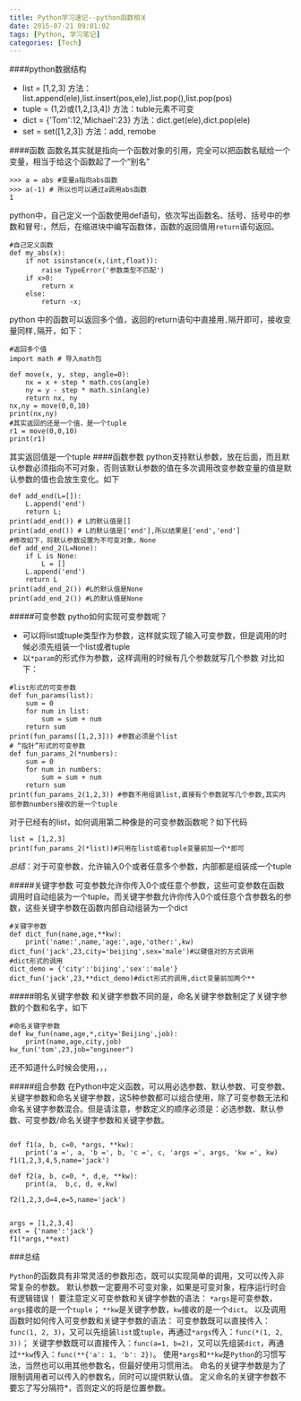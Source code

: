 ```yaml
---
title: Python学习速记--python函数相关
date: 2015-07-21 09:01:02
tags: [Python, 学习笔记]
categories: [Tech]
---
```

####python数据结构
* list = [1,2,3] 方法：list.append(ele),list.insert(pos,ele),list.pop(),list.pop(pos)
* tuple = (1,2)或(1,2,[3,4])  方法：tuble元素不可变
* dict = {'Tom':12,'Michael':23}  方法：dict.get(ele),dict.pop(ele)
* set = set([1,2,3])  方法：add, remobe

####函数
函数名其实就是指向一个函数对象的引用，完全可以把函数名赋给一个变量，相当于给这个函数起了一个“别名”
```
>>> a = abs #变量a指向abs函数
>>> a(-1) # 所以也可以通过a调用abs函数
1
```
python中，自己定义一个函数使用def语句，依次写出函数名、括号、括号中的参数和冒号:，然后，在缩进块中编写函数体，函数的返回值用`return`语句返回。

<!--more-->

```
#自己定义函数
def my_abs(x):
	if not isinstance(x,(int,float)):
		raise TypeError('参数类型不匹配')
	if x>0:
		return x
	else:
		return -x;
```
python 中的函数可以返回多个值，返回的return语句中直接用`,`隔开即可，接收变量同样`,`隔开，如下：
```
#返回多个值
import math # 导入math包 

def move(x, y, step, angle=0):
    nx = x + step * math.cos(angle)
    ny = y - step * math.sin(angle)
    return nx, ny
nx,ny = move(0,0,10)
print(nx,ny)
#其实返回的还是一个值，是一个tuple
r1 = move(0,0,10)
print(r1)
```
其实返回值是一个tuple
####函数参数
python支持默认参数，放在后面，而且默认参数必须指向不可对象，否则该默认参数的值在多次调用改变参数变量的值是默认参数的值也会放生变化。如下
```
def add_end(L=[]):
	L.append('end')
	return L;
print(add_end()) # L的默认值是[]
print(add_end()) # L的默认值是['end'],所以结果是['end','end']
#修改如下，将默认参数设置为不可变对象，None
def add_end_2(L=None):
	if L is None:
		L = []
	L.append('end')
	return L
print(add_end_2()) #L的默认值是None
print(add_end_2()) #L的默认值是None
```

#####可变参数
pytho如何实现可变参数呢？
* 可以将list或tuple类型作为参数，这样就实现了输入可变参数，但是调用的时候必须先组装一个list或者tuple
* 以`*param`的形式作为参数，这样调用的时候有几个参数就写几个参数
对比如下：
```
#list形式的可变参数
def fun_params(list):
	sum = 0
	for num in list:
		sum = sum + num
	return sum
print(fun_params([1,2,3])) #参数必须是个list
# “指针”形式的可变参数
def fun_params_2(*numbers):
	sum = 0
	for num in numbers:
		sum = sum + num
	return sum
print(fun_params_2(1,2,3)) #参数不用组装list,直接有个参数就写几个参数,其实内部参数numbers接收的是一个tuple
```
对于已经有的list，如何调用第二种像是的可变参数函数呢？如下代码
```
list = [1,2,3]
print(fun_params_2(*list))#只用在list或者tuple变量前加一个*即可
```

*总结*：对于可变参数，允许输入0个或者任意多个参数，内部都是组装成一个tuple


#####关键字参数
可变参数允许你传入0个或任意个参数，这些可变参数在函数调用时自动组装为一个tuple。而关键字参数允许你传入0个或任意个含参数名的参数，这些关键字参数在函数内部自动组装为一个dict
```
#关键字参数
def dict_fun(name,age,**kw):
	print('name:',name,'age:',age,'other:',kw)
dict_fun('jack',23,city='beijing',sex='male')#以键值对的方式调用
#dict形式的调用
dict_demo = {'city':'bijing','sex':'male'}
dict_fun('jack',23,**dict_demo)#dict形式的调用,dict变量前加两个**
```

#####明名关键字参数
和关键字参数不同的是，命名关键字参数制定了关键字参数的个数和名字，如下
```
#命名关键字参数
def kw_fun(name,age,*,city='Beijing',job):
	print(name,age,city,job)
kw_fun('tom',23,job="engineer")
```
还不知道什么时候会使用，，，

#####组合参数
在Python中定义函数，可以用必选参数、默认参数、可变参数、关键字参数和命名关键字参数，这5种参数都可以组合使用，除了可变参数无法和命名关键字参数混合。但是请注意，参数定义的顺序必须是：必选参数、默认参数、可变参数/命名关键字参数和关键字参数。

```

def f1(a, b, c=0, *args, **kw):
    print('a =', a, 'b =', b, 'c =', c, 'args =', args, 'kw =', kw)
f1(1,2,3,4,5,name='jack')

def f2(a, b, c=0, *, d,e, **kw):
    print(a,  b,c, d, e,kw)

f2(1,2,3,d=4,e=5,name='jack')


args = [1,2,3,4]
ext = {'name':'jack'}
f1(*args,**ext)

```
###总结

`Python`的函数具有非常灵活的参数形态，既可以实现简单的调用，又可以传入非常复杂的参数。
默认参数一定要用不可变对象，如果是可变对象，程序运行时会有逻辑错误！
要注意定义可变参数和关键字参数的语法：
`*args`是可变参数，`args`接收的是一个`tuple`；
`**kw`是关键字参数，`kw`接收的是一个`dict`。
以及调用函数时如何传入可变参数和关键字参数的语法：
可变参数既可以直接传入：`func(1, 2, 3)`，又可以先组装`list`或`tuple`，再通过`*args`传入：`func(*(1, 2, 3))`；
关键字参数既可以直接传入：`func(a=1, b=2)`，又可以先组装`dict`，再通过`**kw`传入：`func(**{'a': 1, 'b': 2})`。
使用`*args`和`**kw`是`Python`的习惯写法，当然也可以用其他参数名，但最好使用习惯用法。
命名的关键字参数是为了限制调用者可以传入的参数名，同时可以提供默认值。
定义命名的关键字参数不要忘了写分隔符*，否则定义的将是位置参数。


